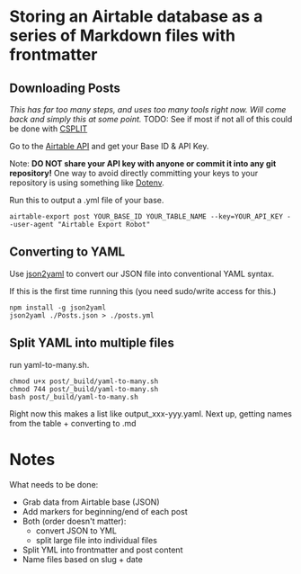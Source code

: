 # Storing an Airtable database as a series of Markdown files with frontmatter
## Downloading Posts

_This has far too many steps, and uses too many tools right now. Will come back and simply this at some point._
TODO: See if most if not all of this could be done with [CSPLIT](https://www.ibm.com/docs/en/aix/7.1?topic=c-csplit-command)

Go to the [Airtable API](https://airtable.com/api) and get your Base ID & API Key.

Note: **DO NOT share your API key with anyone or commit it into any git repository!** One way to avoid directly committing your keys to your repository is using something like [Dotenv](https://medium.com/@thejasonfile/using-dotenv-package-to-create-environment-variables-33da4ac4ea8f).

Run this to output a .yml file of your base.

```
airtable-export post YOUR_BASE_ID YOUR_TABLE_NAME --key=YOUR_API_KEY --user-agent "Airtable Export Robot"
```

## Converting to YAML

Use [json2yaml](https://www.npmjs.com/package/json2yaml) to convert our JSON file into conventional YAML syntax.

If this is the first time running this (you need sudo/write access for this.)

```
npm install -g json2yaml
json2yaml ./Posts.json > ./posts.yml
```

## Split YAML into multiple files

run yaml-to-many.sh.

```
chmod u+x post/_build/yaml-to-many.sh
chmod 744 post/_build/yaml-to-many.sh
bash post/_build/yaml-to-many.sh
```

Right now this makes a list like output_xxx-yyy.yaml. Next up, getting names from the table + converting to .md

# Notes
What needs to be done:

- Grab data from Airtable base (JSON)
- Add markers for beginning/end of each post
- Both (order doesn't matter):
    - convert JSON to YML
    - split large file into individual files
- Split YML into frontmatter and post content
- Name files based on slug + date